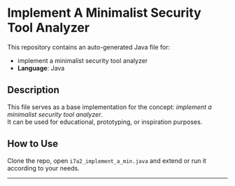 # Implement A Minimalist Security Tool Analyzer

This repository contains an auto-generated Java file for:

- implement a minimalist security tool analyzer
- **Language**: Java

## Description

This file serves as a base implementation for the concept: *implement a minimalist security tool analyzer*.  
It can be used for educational, prototyping, or inspiration purposes.

## How to Use

Clone the repo, open `i7a2_implement_a_min.java` and extend or run it according to your needs.

---


